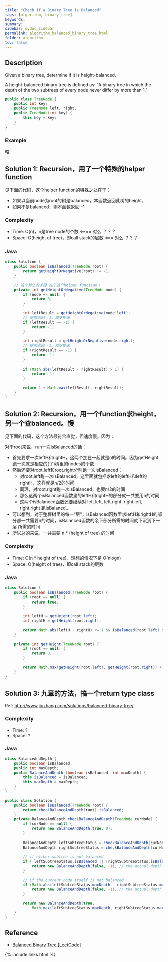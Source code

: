 ```yaml
---
title: "Check if a Binary Tree is Balanced"
tags: [algorithm, binary_tree]
keywords:
summary:
sidebar: mydoc_sidebar
permalink: algorithm_balanced_binary_tree.html
folder: algorithm
toc: false
---
```


## Description
Given a binary tree, determine if it is height-balanced.

A height-balanced binary tree is defined as: "A binary tree in which the depth of the two subtrees of every node never differ by more than 1."

```java
public class TreeNode {
    public int key;
    public TreeNode left, right;
    public TreeNode(int key) {
        this.key = key;
    }
}
```

### Example
略

## Solution 1: Recursion，用了一个特殊的helper function
见下面的代码，这个helper function的特殊之处在于：
* 如果以当前node为root的树是balanced，本函数返回此树的height，
* 如果不是balanced，则本函数返回 -1
    
### Complexity
* Time: O(n)，n是tree node的个数 <==== 对么 ？？？
* Space: O(height of tree)，即call stack的层数 <=== 对么 ？？？

### Java
```java
class Solution {
    public boolean isBalanced(TreeNode root) {
        return getHeightOrNegative(root) != -1;
    }
    
    // 这个算法的关键 在于这个helper function！
    private int getHeightOrNegative(TreeNode node) {
        if (node == null) {
            return 0;
        }
        
        int leftResult = getHeightOrNegative(node.left);
        // 提前返回 -1，减支提速
        if (leftResult == -1) {
            return -1;
        }
        
        int rightResult = getHeightOrNegative(node.right);
        // 提前返回 -1，减支提速
        if (rightResult == -1) {
            return -1;
        }
        
        if (Math.abs(leftResult - rightResult) > 1) {
            return -1;
        }
        
        return 1 + Math.max(leftResult, rightResult);
    }
}
```

## Solution 2: Recursion，用一个function求height，另一个查balanced。慢
见下面的代码，这个方法最符合直觉，但速度慢。因为：

对于root来说，run一次isBalanced的话：
* 首先要求一次leftH和rightH，这两个加在一起就是n的时间。因为getHeight跑一次就是相应的(子)树里的nodes的个数
* 然后还要对root.left和root.right分别跑一次isBalanced：
  * 对root.left跑一次isBalanced，这里面就包括求left的leftH和left的rightH，这样就是n/2的时间
  * 同理，对root.right跑一次isBalanced，也要n/2的时间
  * 那么这两个isBalanced函数里的leftH和rightH的部分就一共要用n的时间
  * 这两个isBalanced函数还要继续对 left.left, left.right, right.left, right.right 跑isBalaned...
* 可以想到，对于整棵树里的每一“层”，isBalanced函数里求leftH和rightH的部分都一共需要n的时间，isBalanced函数的余下部分所需的时间就下沉到下一层
所需的时间
* 所以总的来说，一共需要 n * (height of tree) 的时间

### Complexity
* Time: O(n * height of tree)，理想的情况下是 O(nlogn)
* Space: O(height of tree)，即call stack的层数

### Java
```java
class Solution {
    public boolean isBalanced(TreeNode root) {
        if (root == null) {
            return true;
        }
        
        int leftH = getHeight(root.left);
        int rightH = getHeight(root.right);
        
        return Math.abs(leftH - rightH) <= 1 && isBalanced(root.left) && isBalanced(root.right);
    }
 
    private int getHeight(TreeNode root) {
        if (root == null) {
            return 0;
        }
        
        return Math.max(getHeight(root.left), getHeight(root.right)) + 1;
    }   
}
```

## Solution 3: 九章的方法，搞一个return type class
Ref: http://www.jiuzhang.com/solutions/balanced-binary-tree/

### Complexity
* Time: ?
* Space: ?

### Java
```java
class BalanceAndDepth {
    public boolean isBalanced;
    public int maxDepth;
    public BalanceAndDepth (boolean isBalanced, int maxDepth) {
        this.isBalanced = isBalanced;
        this.maxDepth = maxDepth;
    }
}
    
public class Solution {    
    public boolean isBalanced(TreeNode root) {
        return checkBalanceAndDepth(root).isBalanced;
    }
    private BalanceAndDepth checkBalanceAndDepth(TreeNode curNode) {
        if (curNode == null) {
            return new BalanceAndDepth(true, 0);
        }
        
        BalanceAndDepth leftSubtreeStatus = checkBalanceAndDepth(curNode.left);
        BalanceAndDepth rightSubtreeStatus = checkBalanceAndDepth(curNode.right);
        
        // if either subtree is not balanced
        if (!leftSubtreeStatus.isBalanced || !rightSubtreeStatus.isBalanced) {
            return new BalanceAndDepth(false, -1); // the actual depth does not matter now
        }
        
        // if the current node itself is not balanced
        if (Math.abs(leftSubtreeStatus.maxDepth - rightSubtreeStatus.maxDepth) > 1) {
            return new BalanceAndDepth(false, -1); // the actual depth does not matter now
        }
        
        return new BalanceAndDepth(true, 
            Math.max(leftSubtreeStatus.maxDepth, rightSubtreeStatus.maxDepth) + 1);
    }
}
```

## Reference
* [Balanced Binary Tree [LeetCode]](https://leetcode.com/problems/balanced-binary-tree/description/)

{% include links.html %}
